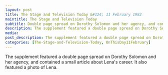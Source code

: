 ```yaml
---
layout: post
title: The Stage and Television Today &#124; 11 February 1982
maintitle: The Stage and Television Today
subtitle: Double page spread on Dorothy Solomon and her agency, and contained a small article about Lena's career.
description: The supplement featured a double page spread on Dorothy Solomon and her agency, and contained a small article about Lena's career. It also featured a photo of Lena.
media: 
post_description: The supplement featured a double page spread on Dorothy Solomon and her agency, and contained a small article about Lena's career. It also featured a photo of Lena.
categories: [The-Stage-and-Television-Today, OnThisDay11February]
---
```


The supplement featured a double page spread on Dorothy Solomon and her agency, and contained a small article about Lena's career. It also featured a photo of Lena.

